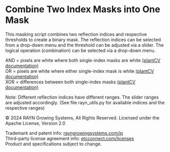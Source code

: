 # Combine Two Index Masks into One Mask

This masking script combines two reflection indices and respective thresholds to create a binary mask. 
The reflection indices can be selected from a drop-down menu and the threshold can be adjusted via a slider.
The logical operation (combination) can be selected via a drop-down menu.

AND = pixels are white where both single-index masks are white 
[(plantCV documentation)](https://plantcv.readthedocs.io/en/stable/logical_and/)\
OR = pixels are white where either single-index mask is white
[(plantCV documentation)](https://plantcv.readthedocs.io/en/stable/logical_or/) \
XOR = differences between both single-index masks
[(plantCV documentation)](https://plantcv.readthedocs.io/en/stable/logical_xor/)

Note: Different reflection indices have different ranges. The slider ranges are adjusted accordingly.
(See file rayn_utils.py for available indices and the respective ranges)

© 2024 RAYN Growing Systems, All Rights Reserved. Licensed under the Apache License, Version 2.0

Trademark and patent info: [rayngrowingsystems.com/ip](https://rayngrowingsystems.com/ip/) \
Third-party license agreement info: [etcconnect.com/licenses](https://www.etcconnect.com/licenses/) \
Product and specifications subject to change.